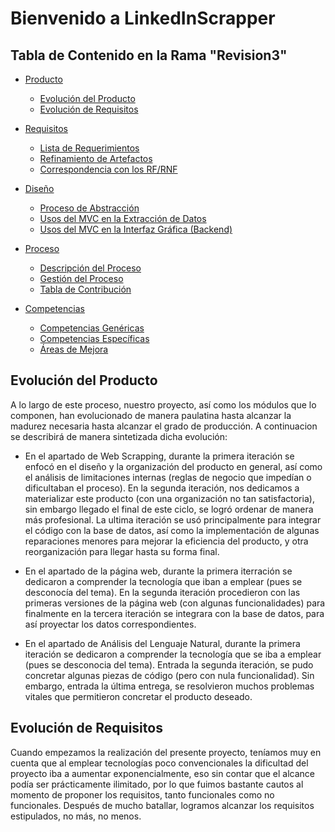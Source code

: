 # Bienvenido a LinkedInScrapper

## Tabla de Contenido en la Rama "Revision3"
* [Producto](README.md)
    * [Evolución del Producto](#evolución-del-producto)
    * [Evolución de Requisitos](#evolución-de-requisitos)

* [Requisitos](/Docuemntación-Revisión2/Requisitos)
    * [Lista de Requerimientos](/Docuemntación-Revisión2/Requisitos/Requerimientos.md)
    * [Refinamiento de Artefactos](/Docuemntación-Revisión2/Requisitos/Artefactos/HistoriasDeUsuario.md)
    * [Correspondencia con los RF/RNF](/Docuemntación-Revisión2/Requisitos/Requerimientos.md#correspondencia-con-los-rfrnf)

* [Diseño](/Docuemntación-Revisión2/)
    * [Proceso de Abstracción](/Docuemntación-Revisión2/Abstracción/Abstracción.md)
    * [Usos del MVC en la Extracción de Datos](/Docuemntación-Revisión2/Abstracción/ExtracciónDatos/Documentacion_Extraccion_Datos.md)
    * [Usos del MVC en la Interfaz Gráfica (Backend)](/Docuemntación-Revisión2/Abstracción/GUI/DocumentacionGUI.md)

* [Proceso](/Docuemntación-Revisión2/Proceso/)
    * [Descripción del Proceso](/Docuemntación-Revisión2/Proceso/Descripcion.md)
    * [Gestión del Proceso](/Docuemntación-Revisión2/Proceso/Gestión.md)
    * [Tabla de Contribución](/Docuemntación-Revisión2/Proceso/Participación.md)

* [Competencias](/Docuemntación-Revisión2/Competencias/Competencias.md)
    * [Competencias Genéricas](/Docuemntación-Revisión2/Competencias/Competencias.md#competencias-genéricas)
    * [Competencias Específicas](/Docuemntación-Revisión2/Competencias/Competencias.md#competencias-específicas)
    * [Áreas de Mejora](/Docuemntación-Revisión2/Competencias/Competencias.md#áreas-de-mejora)
    



## Evolución del Producto

A lo largo de este proceso, nuestro proyecto, así como los módulos que lo componen, han evolucionado de manera paulatina hasta alcanzar la madurez necesaria hasta alcanzar el grado de producción. A continuacion se describirá de manera sintetizada dicha evolución:


* En el apartado de Web Scrapping, durante la primera iteración se enfocó en el diseño y la organización del producto en general, así como el análisis de limitaciones internas (reglas de negocio que impedían o dificultaban el proceso). En la segunda iteración, nos dedicamos a materializar este producto (con una organización no tan satisfactoria), sin embargo llegado el final de este ciclo, se logró ordenar de manera más profesional. La ultima iteración se usó principalmente para integrar el código con la base de datos, así como la implementación de algunas reparaciones menores para mejorar la eficiencia del producto, y otra reorganización para llegar hasta su forma final.

* En el apartado de la página web, durante la primera iterración se dedicaron a comprender la tecnología que iban a emplear (pues se desconocía del tema). En la segunda iteración procedieron con las primeras versiones de la página web (con algunas funcionalidades) para finalmente en la tercera iteración se integrara con la base de datos, para así proyectar los datos correspondientes.

* En el apartado de Análisis del Lenguaje Natural, durante la primera iteración se dedicaron a comprender la tecnología que se iba a emplear (pues se desconocia del tema). Entrada la segunda iteración, se pudo concretar algunas piezas de código (pero con nula funcionalidad). Sin embargo, entrada la última entrega, se resolvieron muchos problemas vitales que permitieron concretar el producto deseado.

## Evolución de Requisitos
Cuando empezamos la realización del presente proyecto, teníamos muy en cuenta que al emplear tecnologías poco convencionales la dificultad del proyecto iba a aumentar exponencialmente, eso sin contar que el alcance podía ser prácticamente ilimitado, por lo que fuimos bastante cautos al momento de proponer los requisitos, tanto funcionales como no funcionales. Después de mucho batallar, logramos alcanzar los requisitos estipulados, no más, no menos. 


